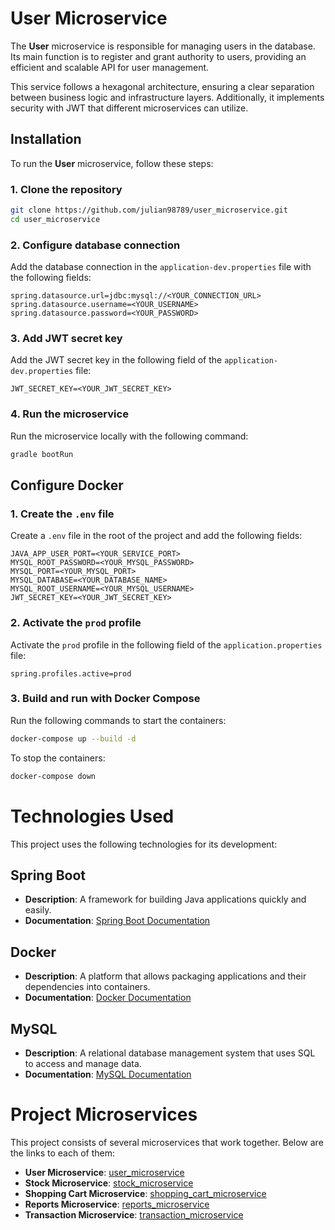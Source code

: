 # User Microservice

The **User** microservice is responsible for managing users in the database. Its main function is to register and grant authority to users, providing an efficient and scalable API for user management.

This service follows a hexagonal architecture, ensuring a clear separation between business logic and infrastructure layers. Additionally, it implements security with JWT that different microservices can utilize.

## Installation

To run the **User** microservice, follow these steps:

### 1. Clone the repository
```sh
git clone https://github.com/julian98789/user_microservice.git
cd user_microservice
```

### 2. Configure database connection
Add the database connection in the `application-dev.properties` file with the following fields:

```
spring.datasource.url=jdbc:mysql://<YOUR_CONNECTION_URL>
spring.datasource.username=<YOUR_USERNAME>
spring.datasource.password=<YOUR_PASSWORD>
```

### 3. Add JWT secret key
Add the JWT secret key in the following field of the `application-dev.properties` file:

```
JWT_SECRET_KEY=<YOUR_JWT_SECRET_KEY>
```

### 4. Run the microservice  
Run the microservice locally with the following command:

```sh
gradle bootRun
```

## Configure Docker 

### 1. Create the `.env` file 
Create a `.env` file in the root of the project and add the following fields:

```
JAVA_APP_USER_PORT=<YOUR_SERVICE_PORT>
MYSQL_ROOT_PASSWORD=<YOUR_MYSQL_PASSWORD>
MYSQL_PORT=<YOUR_MYSQL_PORT>
MYSQL_DATABASE=<YOUR_DATABASE_NAME>
MYSQL_ROOT_USERNAME=<YOUR_MYSQL_USERNAME>
JWT_SECRET_KEY=<YOUR_JWT_SECRET_KEY>
```

### 2. Activate the `prod` profile
Activate the `prod` profile in the following field of the `application.properties` file: 
```
spring.profiles.active=prod
```

### 3. Build and run with Docker Compose  
Run the following commands to start the containers:

```sh
docker-compose up --build -d
```

To stop the containers:

```sh
docker-compose down
```

# Technologies Used

This project uses the following technologies for its development:

## Spring Boot

- **Description**: A framework for building Java applications quickly and easily.
- **Documentation**: [Spring Boot Documentation](https://spring.io/projects/spring-boot)

## Docker

- **Description**: A platform that allows packaging applications and their dependencies into containers.
- **Documentation**: [Docker Documentation](https://docs.docker.com/)

## MySQL

- **Description**: A relational database management system that uses SQL to access and manage data.
- **Documentation**: [MySQL Documentation](https://dev.mysql.com/doc/)

# Project Microservices

This project consists of several microservices that work together. Below are the links to each of them:

- **User Microservice**: [user_microservice](https://github.com/julian98789/user_microservice.git)
- **Stock Microservice**: [stock_microservice](https://github.com/julian98789/stock_microservice.git)
- **Shopping Cart Microservice**: [shopping_cart_microservice](https://github.com/julian98789/shopping_cart_microservice.git)
- **Reports Microservice**: [reports_microservice](https://github.com/julian98789/reports_microservice.git)
- **Transaction Microservice**: [transaction_microservice](https://github.com/julian98789/transaction_microservice.git)

